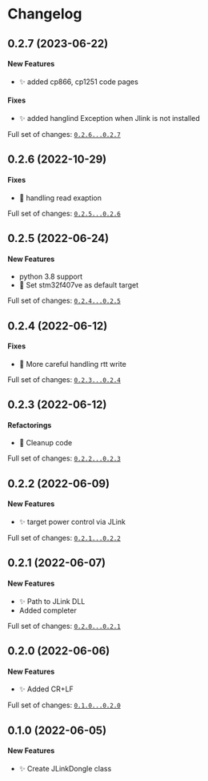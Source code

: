 # Changelog

## 0.2.7 (2023-06-22)

#### New Features

* :sparkles: added cp866, cp1251 code pages
#### Fixes

* :sparkles: added hanglind Exception when Jlink is not installed

Full set of changes: [`0.2.6...0.2.7`](https://github.com/Mcublog/rtt-console/compare/0.2.6...0.2.7)

## 0.2.6 (2022-10-29)

#### Fixes

* :bug: handling read exaption

Full set of changes: [`0.2.5...0.2.6`](https://github.com/Mcublog/rtt-console/compare/0.2.5...0.2.6)

## 0.2.5 (2022-06-24)

#### New Features

* python 3.8 support
* :lipstick: Set stm32f407ve as default target

Full set of changes: [`0.2.4...0.2.5`](https://github.com/Mcublog/rtt-console/compare/0.2.4...0.2.5)

## 0.2.4 (2022-06-12)

#### Fixes

* :bug: More careful handling rtt write

Full set of changes: [`0.2.3...0.2.4`](https://github.com/Mcublog/rtt-console/compare/0.2.3...0.2.4)

## 0.2.3 (2022-06-12)

#### Refactorings

* :art: Cleanup code

Full set of changes: [`0.2.2...0.2.3`](https://github.com/Mcublog/rtt-console/compare/0.2.2...0.2.3)

## 0.2.2 (2022-06-09)

#### New Features

* :sparkles:  target power control via JLink

Full set of changes: [`0.2.1...0.2.2`](https://github.com/Mcublog/rtt-console/compare/0.2.1...0.2.2)

## 0.2.1 (2022-06-07)

#### New Features

* :sparkles: Path to JLink DLL
* Added completer

Full set of changes: [`0.2.0...0.2.1`](https://github.com/Mcublog/rtt-console/compare/0.2.0...0.2.1)

## 0.2.0 (2022-06-06)

#### New Features

* :sparkles: Added CR+LF

Full set of changes: [`0.1.0...0.2.0`](https://github.com/Mcublog/rtt-console/compare/0.1.0...0.2.0)

## 0.1.0 (2022-06-05)

#### New Features

* :sparkles: Create JLinkDongle class
